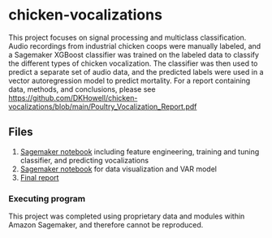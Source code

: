 # chicken-vocalizations

This project focuses on signal processing and multiclass classification. Audio recordings from industrial chicken coops were manually labeled, and a Sagemaker XGBoost classifier was trained on the labeled data to classify the different types of chicken vocalization. The classifier was then used to predict a separate set of audio data, and the predicted labels were used in a vector autoregression model to predict mortality. For a report containing data, methods, and conclusions, please see https://github.com/DKHowell/chicken-vocalizations/blob/main/Poultry_Vocalization_Report.pdf

## Files

1. [Sagemaker notebook](https://github.com/DKHowell/chicken-vocalizations/blob/main/Poultry_Audio_Classifier.ipynb) including feature engineering, training and tuning classifier, and predicting vocalizations
2. [Sagemaker notebook](https://github.com/DKHowell/chicken-vocalizations/blob/main/VAR_Mortality.ipynb) for data visualization and VAR model 
3. [Final report](https://github.com/DKHowell/nfl-formation-clustering/blob/main/NFL_Clustering_Report.pdf)

### Executing program

This project was completed using proprietary data and modules within Amazon Sagemaker, and therefore cannot be reproduced.
